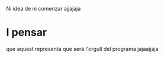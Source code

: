 Ni idea de ni comenzar ajjajaja

I pensar
========

que aquest representa que serà l'orgull del programa jajaajjaja
